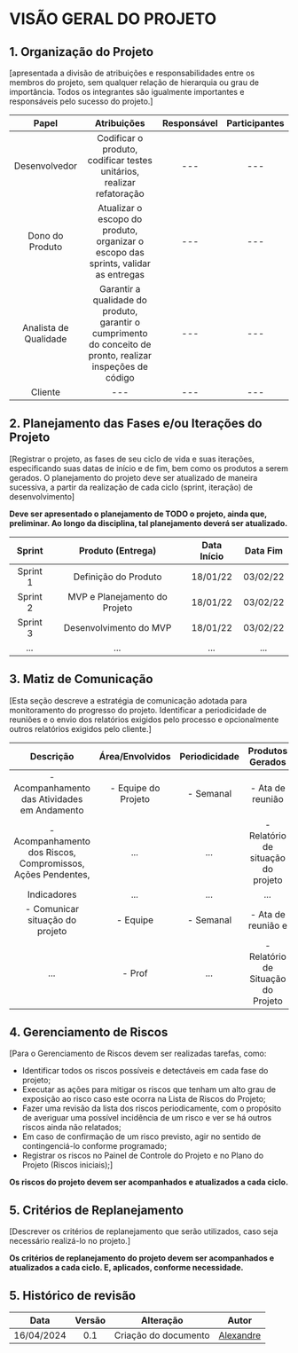 # VISÃO GERAL DO PROJETO

## 1. Organização do Projeto

[apresentada a divisão de atribuições e responsabilidades entre os membros do projeto, sem qualquer relação de hierarquia ou grau de importância. Todos os integrantes são igualmente importantes e responsáveis pelo sucesso do projeto.]

|         Papel         |                                                 Atribuições                                                 | Responsável | Participantes |
| :-------------------: | :---------------------------------------------------------------------------------------------------------: | :---------: | :-----------: |
|     Desenvolvedor     |                    Codificar o produto, codificar testes unitários, realizar refatoração                    |    _---_    |     _---_     |
|    Dono do Produto    |             Atualizar o escopo do produto, organizar o escopo das sprints, validar as entregas              |    _---_    |     _---_     |
| Analista de Qualidade | Garantir a qualidade do produto, garantir o cumprimento do conceito de pronto, realizar inspeções de código |    _---_    |     _---_     |
|        Cliente        |                                                    _---_                                                    |    _---_    |     _---_     |

## 2. Planejamento das Fases e/ou Iterações do Projeto

[Registrar o projeto, as fases de seu ciclo de vida e suas iterações, especificando suas datas de início e de fim, bem como os produtos a serem gerados.
O planejamento do projeto deve ser atualizado de maneira sucessiva, a partir da realização de cada ciclo (sprint, iteração) de desenvolvimento]

**Deve ser apresentado o planejamento de TODO o projeto, ainda que, preliminar. Ao longo da disciplina, tal planejamento deverá ser atualizado.**

|  Sprint  |       Produto (Entrega)       | Data Início | Data Fim |
| :------: | :---------------------------: | :---------: | :------: |
| Sprint 1 |     Definição do Produto      |  18/01/22   | 03/02/22 |
| Sprint 2 | MVP e Planejamento do Projeto |  18/01/22   | 03/02/22 |
| Sprint 3 |    Desenvolvimento do MVP     |  18/01/22   | 03/02/22 |
|  _..._   |             _..._             |    _..._    |  _..._   |

## 3. Matiz de Comunicação

[Esta seção descreve a estratégia de comunicação adotada para monitoramento do progresso do projeto. Identificar a periodicidade de reuniões e o envio dos relatórios exigidos pelo processo e opcionalmente outros relatórios exigidos pelo cliente.]

|                          Descrição                          |   Área/Envolvidos   | Periodicidade |          Produtos Gerados          |
| :---------------------------------------------------------: | :-----------------: | :-----------: | :--------------------------------: |
|        - Acompanhamento das Atividades em Andamento         | - Equipe do Projeto |   - Semanal   |          - Ata de reunião          |
| - Acompanhamento dos Riscos, Compromissos, Ações Pendentes, |        _..._        |     _..._     | - Relatório de situação do projeto |
|                         Indicadores                         |        _..._        |     _..._     |               _..._                |
|               - Comunicar situação do projeto               |      - Equipe       |   - Semanal   |         - Ata de reunião e         |
|                            _..._                            |       - Prof        |     _..._     | - Relatório de Situação do Projeto |

## 4. Gerenciamento de Riscos

[Para o Gerenciamento de Riscos devem ser realizadas tarefas, como:

- Identificar todos os riscos possíveis e detectáveis em cada fase do projeto;
- Executar as ações para mitigar os riscos que tenham um alto grau de exposição ao risco caso este ocorra na Lista de Riscos do Projeto;
- Fazer uma revisão da lista dos riscos periodicamente, com o propósito de averiguar uma possível incidência de um risco e ver se há outros riscos ainda não relatados;
- Em caso de confirmação de um risco previsto, agir no sentido de contingenciá-lo conforme programado;
- Registrar os riscos no Painel de Controle do Projeto e no Plano do Projeto (Riscos iniciais);]

**Os riscos do projeto devem ser acompanhados e atualizados a cada ciclo.**

## 5. Critérios de Replanejamento

[Descrever os critérios de replanejamento que serão utilizados, caso seja necessário realizá-lo no projeto.]

**Os critérios de replanejamento do projeto devem ser acompanhados e atualizados a cada ciclo. E, aplicados, conforme necessidade.**

## 5. Histórico de revisão

|    Data    | Versão |      Alteração       |                  Autor                  |
| :--------: | :----: | :------------------: | :-------------------------------------: |
| 16/04/2024 |  0.1   | Criação do documento | [Alexandre](https://github.com/zzzBECK) |
